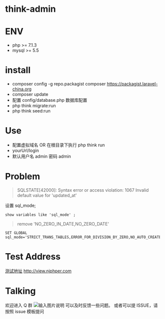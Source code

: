 # think-admin
# ENV
- php >= 7.1.3
- mysql >= 5.5

# install
- composer config -g repo.packagist composer https://packagist.laravel-china.org
- composer update
- 配置 config/database.php 数据库配置
- php think migrate:run
- php think seed:run

# Use
- 配置虚拟域名 OR 在根目录下执行 php think run
- yourUrl/login
- 默认用户名 admin 密码 admin
# Problem
> SQLSTATE[42000]: Syntax error or access violation: 1067 Invalid default value for 'updated_at'

设置 sql_mode;
```
show variables like 'sql_mode' ; 
```
> remove 'NO_ZERO_IN_DATE,NO_ZERO_DATE'
```
SET GLOBAL sql_mode='STRICT_TRANS_TABLES,ERROR_FOR_DIVISION_BY_ZERO,NO_AUTO_CREATE_USER,NO_ENGINE_SUBSTITUTION'
```
# Test Address
[测试地址](http://view.njphper.com) http://view.njphper.com
# Talking
欢迎进入 Q 群
![输入图片说明](https://images.gitee.com/uploads/images/2018/1219/110300_0257b6c0_810218.jpeg "微信图片_20181219105915.jpg")
可以及时反馈一些问题。
或者可以提 ISSUE，请按照 issue 模板提问
